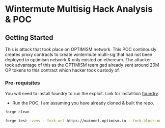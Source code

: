 # Wintermute Multisig Hack Analysis & POC

## Getting Started

This is attack that took place on OPTIMISM network.
This POC continously creates proxy contracts to create wintermute multi-sig that had not been deployed to optimism network & only existed on ethereum. The attacker took advantage of this as the OPTIMISM team gad already sent around 20M OP tokens to this contract which hacker took custody of.

### Pre-requisites

You will need to install foundry to run the exploit. Link for installtion [foundry](https://github.com/foundry-rs/foundry).

- Run the POC, I am assuming you have already cloned & built the repo.

```sh
forge clean

forge test -vvvv --fork-url https://mainnet.optimism.io --fork-block-number 10607735 -m testWintermuteAddress
```
